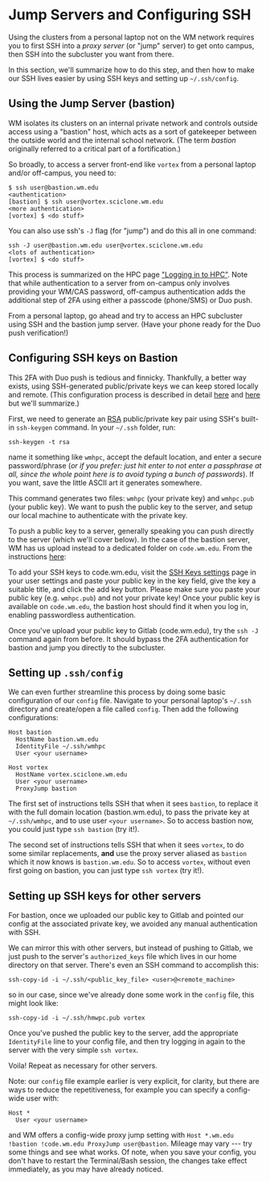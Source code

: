 # Jump Servers and Configuring SSH

Using the clusters from a personal laptop not on the WM network requires you to first SSH into a *proxy server* (or "jump" server) to get onto campus, then SSH into the subcluster you want from there.

In this section, we'll summarize how to do this step, and then how to make our SSH lives easier by using SSH keys and setting up `~/.ssh/config`.


## Using the Jump Server (bastion)

WM isolates its clusters on an internal private network and controls outside access using a "bastion" host, which acts as a sort of gatekeeper between the outside world and the internal school network.  (The term *bastion* originally referred to a critical part of a fortification.) 

So broadly, to access a server front-end like `vortex` from a personal laptop and/or off-campus, you need to:

```
$ ssh user@bastion.wm.edu
<authentication>
[bastion] $ ssh user@vortex.sciclone.wm.edu
<more authentication>
[vortex] $ <do stuff>
```

You can also use ssh's `-J` flag (for "jump") and do this all in one command:

```
ssh -J user@bastion.wm.edu user@vortex.sciclone.wm.edu
<lots of authentication>
[vortex] $ <do stuff>
```

This process is summarized on the HPC page ["Logging in to HPC"](https://www.wm.edu/offices/it/services/researchcomputing/using/connecting/).  Note that while authentication to a server from on-campus only involves providing your WM/CAS password, off-campus authentication adds the additional step of 2FA using either a passcode (phone/SMS) or Duo push.

From a personal laptop, go ahead and try to access an HPC subcluster using SSH and the bastion jump server.  (Have your phone ready for the Duo push verification!)


## Configuring SSH keys on Bastion

This 2FA with Duo push is tedious and finnicky.  Thankfully, a better way exists, using SSH-generated public/private keys we can keep stored locally and remote.  (This configuration process is described in detail [here](https://code.wm.edu/IT/bastion-host-instructions) and [here](https://wiki.osuosl.org/howtos/ssh_key_tutorial.html) but we'll summarize.)

First, we need to generate an [RSA](https://en.wikipedia.org/wiki/RSA_(cryptosystem)) public/private key pair using SSH's built-in `ssh-keygen` command.  In your `~/.ssh` folder, run:

```
ssh-keygen -t rsa
```

name it something like `wmhpc`, accept the default location, and enter a secure password/phrase (*or if you prefer: just hit enter to not enter a passphrase at all, since the whole point here is to avoid typing a bunch of passwords*).  If you want, save the little ASCII art it generates somewhere.

This command generates two files: `wmhpc` (your private key) and `wmhpc.pub` (your public key).  We want to push the public key to the server, and setup our local machine to authenticate with the private key.

To push a public key to a server, generally speaking you can push directly to the server (which we'll cover below).  In the case of the bastion server, WM has us upload instead to a dedicated folder on `code.wm.edu`.  From the instructions [here](https://code.wm.edu/IT/bastion-host-instructions):

To add your SSH keys to code.wm.edu, visit the [SSH Keys settings](https://code.wm.edu/-/profile/keys) page in your user settings and paste your public key in the key field, give the key a suitable title, and click the add key button. Please make sure you paste your public key (e.g. `wmhpc.pub`) and not your private key! Once your public key is available on `code.wm.edu`, the bastion host should find it when you log in, enabling passwordless authentication.

Once you've upload your public key to Gitlab (code.wm.edu), try the `ssh -J` command again from before.  It should bypass the 2FA authentication for bastion and jump you directly to the subcluster. 


## Setting up `.ssh/config`

We can even further streamline this process by doing some basic configuration of our `config` file.  Navigate to your personal laptop's `~/.ssh` directory and create/open a file called `config`.  Then add the following configurations:

```
Host bastion
  HostName bastion.wm.edu
  IdentityFile ~/.ssh/wmhpc
  User <your username>

Host vortex
  HostName vortex.sciclone.wm.edu
  User <your username>
  ProxyJump bastion
```

The first set of instructions tells SSH that when it sees `bastion`, to replace it with the full domain location (bastion.wm.edu), to pass the private key at `~/.ssh/wmhpc`, and to use user `<your username>`.  So to access bastion now, you could just type `ssh bastion` (try it!).

The second set of instructions tells SSH that when it sees `vortex`, to do some similar replacements, **and** use the proxy server aliased as `bastion` which it now knows is `bastion.wm.edu`.  So to access `vortex`, without even first going on bastion, you can just type `ssh vortex` (try it!).


## Setting up SSH keys for other servers

For bastion, once we uploaded our public key to Gitlab and pointed our config at the associated private key, we avoided any manual authentication with SSH.  

We can mirror this with other servers, but instead of pushing to Gitlab, we just push to the server's `authorized_keys` file which lives in our home directory on that server.  There's even an SSH command to accomplish this:

```
ssh-copy-id -i ~/.ssh/<public_key_file> <user>@<remote_machine>
```

so in our case, since we've already done some work in the `config` file, this might look like:

```
ssh-copy-id -i ~/.ssh/hmwpc.pub vortex
```

Once you've pushed the public key to the server, add the appropriate `IdentityFile` line to your config file, and then try logging in again to the server with the very simple `ssh vortex`.

Voila!  Repeat as necessary for other servers. 

Note: our `config` file example earlier is very explicit, for clarity, but there are ways to reduce the repetitiveness, for example you can specify a config-wide user with:

```
Host *
  User <your username>
```

and WM offers a config-wide proxy jump setting with `Host *.wm.edu !bastion !code.wm.edu ProxyJump user@bastion`.  Mileage may vary --- try some things and see what works.  Of note, when you save your config, you don't have to restart the Terminal/Bash session, the changes take effect immediately, as you may have already noticed.

